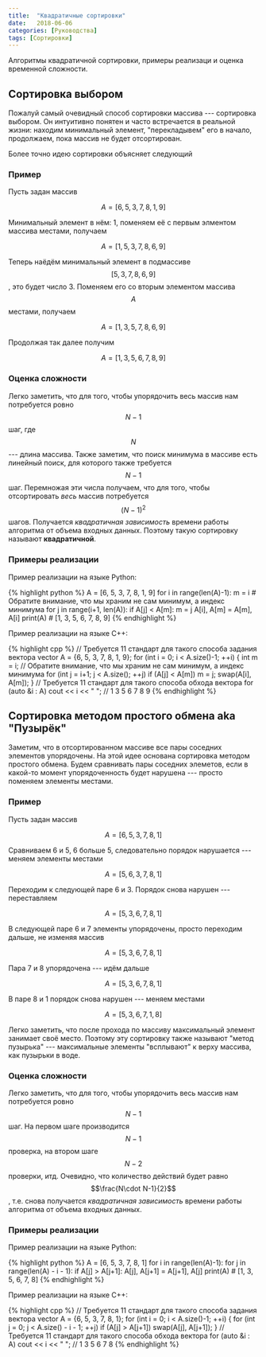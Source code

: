 ```yaml
---
title:  "Квадратичные сортировки"
date:   2018-06-06
categories: [Руководства]
tags: [Сортировки]
---
```


Алгоритмы квадратичной сортировки, примеры реализаци и оценка временной сложности.
<!--more-->

## Сортировка выбором

Пожалуй самый очевидный способ сортировки массива --- сортировка выбором. Он интуитивно понятен и часто встречается в реальной жизни: находим минимальный элемент, "перекладывем" его в начало, продолжаем, пока массив не будет отсортирован.

Более точно идею сортировки объясняет следующий

### Пример

Пусть задан массив

$$
A = [6, 5, 3, 7, 8, 1, 9]
$$

Минимальный элемент в нём: 1, поменяем её с первым элментом массива местами, получаем 

$$
A = [1, 5, 3, 7, 8, 6, 9]
$$

Теперь наёдём минимальный элемент в подмассиве $$[5, 3, 7, 8, 6, 9]$$, это будет число 3. Поменяем его со вторым элементом массива $$A$$ местами, получаем 

$$
A = [1, 3, 5, 7, 8, 6, 9]
$$

Продолжая так далее получим 

$$
A = [1, 3, 5, 6, 7, 8, 9]
$$

### Оценка сложности

Легко заметить, что для того, чтобы упорядочить весь массив нам потребуется ровно $$N-1$$ шаг, где $$N$$ --- длина массива. Также заметим, что поиск минимума в массиве есть линейный поиск, для которого также требуется $$N-1$$ шаг. Перемножая эти числа получаем, что для того, чтобы отсортировать *весь* массив потребуется $$(N-1)^2$$ шагов. Получается *квадратичная зависимость* времени работы алгоритма от объема входных данных. Поэтому такую сортировку называют **квадратичной**.

### Примеры реализации

Пример реализации на языке Python:

{% highlight python %}
A = [6, 5, 3, 7, 8, 1, 9]
for i in range(len(A)-1):
    m = i # Обратите внимание, что мы храним не сам минимум, а индекс минимума
    for j in range(i+1, len(A)):
        if A[j] < A[m]:
            m = j 
    A[i], A[m] = A[m], A[i]
print(A) # [1, 3, 5, 6, 7, 8, 9]
{% endhighlight %}

Пример реализации на языке C++:

{% highlight cpp %}
// Требуется 11 стандарт для такого способа задания вектора
vector<int> A = {6, 5, 3, 7, 8, 1, 9};
for (int i = 0; i < A.size()-1; ++i) {
    int m = i; // Обратите внимание, что мы храним не сам минимум, а индекс минимума
    for (int j = i+1; j < A.size(); ++j)
        if (A[j] < A[m])
            m = j; 
    swap(A[i], A[m]);
}
// Требуется 11 стандарт для такого способа обхода вектора
for (auto &i : A)
    cout << i << " "; // 1 3 5 6 7 8 9 
{% endhighlight %}

## Сортировка методом простого обмена aka "Пузырёк"

Заметим, что в отсортированном массиве все пары соседних элементов упорядочены. На этой идее основана сортировка методом простого обмена. Будем сравнивать пары соседних элеметов, если в какой-то момент упорядоченность будет нарушена --- просто поменяем элементы местами.

### Пример

Пусть задан массив

$$
A = [6, 5, 3, 7, 8, 1]
$$

Сравниваем 6 и 5, 6 больше 5, следовательно порядок нарушается --- меняем элементы местами

$$
A = [5, 6, 3, 7, 8, 1]
$$

Переходим к следующей паре 6 и 3. Порядок снова нарушен --- переставляем

$$
A = [5, 3, 6, 7, 8, 1]
$$

В следующей паре 6 и 7 элементы упорядочены, просто переходим дальше, не изменяя массив

$$
A = [5, 3, 6, 7, 8, 1]
$$

Пара 7 и 8 упорядочена --- идём дальше


$$
A = [5, 3, 6, 7, 8, 1]
$$

В паре 8 и 1 порядок снова нарушен --- меняем местами


$$
A = [5, 3, 6, 7, 1, 8]
$$

Легко заметить, что после прохода по массиву максимальный элемент занимает своё место. Поэтому эту сортировку также называют "метод пузырька" --- максимальные элементы "всплывают" к верху массива, как пузырьки в воде.

### Оценка сложности

Легко заметить, что для того, чтобы упорядочить весь массив нам потребуется ровно $$N-1$$ шаг. На первом шаге производится $$N-1$$ проверка, на втором шаге $$N-2$$ проверки, итд. Очевидно, что количество действий будет равно $$\frac{N\cdot N-1}{2}$$, т.е. снова получается *квадратичная зависимость* времени работы алгоритма от объема входных данных.

### Примеры реализации

Пример реализации на языке Python:

{% highlight python %}
A = [6, 5, 3, 7, 8, 1]
for i in range(len(A)-1):
    for j in range(len(A) - i - 1):
        if A[j] > A[j+1]:
            A[j], A[j+1] = A[j+1], A[j]
print(A) # [1, 3, 5, 6, 7, 8]
{% endhighlight %}


Пример реализации на языке C++:

{% highlight cpp %}
// Требуется 11 стандарт для такого способа задания вектора
vector<int> A = {6, 5, 3, 7, 8, 1};
for (int i = 0; i < A.size()-1; ++i) {
    for (int j = 0; j < A.size() - i - 1; ++j)
        if (A[j] > A[j+1])
            swap(A[j], A[j+1]);
}
// Требуется 11 стандарт для такого способа обхода вектора
for (auto &i : A)
    cout << i << " "; // 1 3 5 6 7 8
{% endhighlight %}
